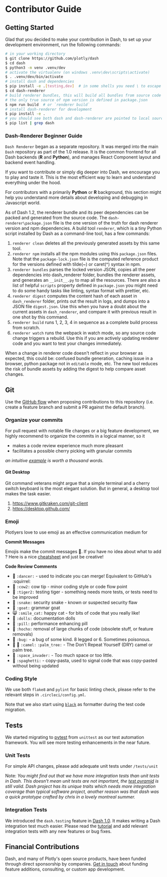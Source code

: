 # Contributor Guide

## Getting Started

Glad that you decided to make your contribution in Dash, to set up your development environment, run the following commands:

```bash
# in your working directory
$ git clone https://github.com/plotly/dash
$ cd dash
$ python3 -m venv .venv/dev
# activate the virtualenv (on windows .venv\dev\scripts\activate)
$ . .venv/dev/bin/activate
# install dash and dependencies
$ pip install -e .[testing,dev]  # in some shells you need \ to escape []
$ cd dash-renderer
# build renderer bundles, this will build all bundles from source code
# the only true source of npm version is defined in package.json
$ npm run build  # or `renderer build`
# install dash-renderer for development
$ pip install -e .
# you should see both dash and dash-renderer are pointed to local source repos
$ pip list | grep dash
```

### Dash-Renderer Beginner Guide

`Dash Renderer` began as a separate repository. It was merged into the main  `Dash` repository as part of the 1.0 release. It is the common frontend for all Dash backends (**R** and **Python**), and manages React Component layout and backend event handling.

If you want to contribute or simply dig deeper into Dash, we encourage you to play and taste it. This is the most efficient way to learn and understand everything under the hood.

For contributors with a primarily **Python** or **R** background, this section might help you understand more details about developing and debugging in Javascript world.

As of Dash 1.2, the renderer bundle and its peer dependencies can be packed and generated from the source code. The `dash-renderer\package.json` file is the one version of the truth for dash renderer version and npm dependencies. A build tool `renderer`, which is a tiny Python script installed by Dash as a command-line tool, has a few commands:

1. `renderer clean` deletes all the previously generated assets by this same tool.
2.  `renderer npm`  installs all the npm modules using this  `package.json`  files. Note that the  `package-lock.json`  file is the computed reference product for the versions defined with tilde(~) or caret(^) syntax in npm.
3.  `renderer bundles` parses the locked version JSON, copies all the peer dependencies into dash_renderer folder, bundles the renderer assets, and generates an `__init__.py` to map all the resources. There are also a list of helpful `scripts` property defined in `package.json` you might need to do some handy tasks like linting, syntax format with prettier, etc.
4.  `renderer digest` computes the content hash of each asset in `dash_renderer` folder, prints out the result in logs, and dumps into a JSON file `digest.json`. Use this when you have a doubt about the current assets in `dash_renderer`, and compare it with previous result in one shot by this command.
5.  `renderer build` runs 1, 2, 3, 4 in sequence as a complete build process from scratch.
6.  `renderer watch` runs the webpack in watch mode, so any source code change triggers a rebuild. Use this if you are actively updating renderer code and you want to test your changes immediately.

When a change in renderer code doesn't reflect in your browser as expected, this could be: confused bundle generation, caching issue in a browser, python package not in `editable` mode, etc. The new tool reduces the risk of bundle assets by adding the digest to help compare asset changes.

## Git

Use the [GitHub flow](https://guides.github.com/introduction/flow/) when proposing contributions to this repository (i.e. create a feature branch and submit a PR against the default branch).

### Organize your commits

For pull request with notable file changes or a big feature development, we highly recommend to organize the commits in a logical manner, so it

- makes a code review experience much more pleasant
- facilitates a possible cherry picking with granular commits

*an intuitive [example](https://github.com/plotly/dash-core-components/pull/548) is worth a thousand words.*

#### Git Desktop

Git command veterans might argue that a simple terminal and a cherry switch keyboard is the most elegant solution. But in general, a desktop tool makes the task easier.

1. https://www.gitkraken.com/git-client
2. https://desktop.github.com/

### Emoji

Plotlyers love to use emoji as an effective communication medium for

**Commit Messages**

Emojis make the commit messages :cherry_blossom:. If you have no idea about what to add ? Here is a nice [cheatsheet](https://gitmoji.carloscuesta.me/) and just be creative!

**Code Review Comments**

- :dancer: `:dancer:` - used to indicate you can merge!  Equivalent to GitHub's :squirrel:
- :cow2: `:cow2:` cow tip - minor coding style or code flow point
- :tiger2: `:tiger2:` testing tiger - something needs more tests, or tests need to be improved
- :snake: `:snake:` security snake - known or suspected security flaw
- :goat: `:goat:` grammar goat
- :smile_cat: `:smile_cat:` happy cat - for bits of code that you really like!
- :dolls: `:dolls:` documentation dolls
- :pill: `:pill:` performance enhancing pill
- :hocho: `:hocho:` removal of large chunks of code (obsolete stuff, or feature removals)
- :bug: `:bug:` - a bug of some kind. 8 legged or 6. Sometimes poisonous.
- :camel: :palm_tree: `:camel:` `:palm_tree:` - The Don't Repeat Yourself (DRY) camel or palm tree.
- :space_invader: `:space_invader:` - Too much space or too little.
- :spaghetti: `:spaghetti:` - copy-pasta, used to signal code that was copy-pasted without being updated

### Coding Style

We use both `flake8` and `pylint` for basic linting check, please refer to the relevant steps in `.circleci/config.yml`.

Note that we also start using [`black`](https://black.readthedocs.io/en/stable/) as formatter during the test code migration.

## Tests

We started migrating to [pytest](https://docs.pytest.org/en/latest/) from `unittest` as our test automation framework. You will see more testing enhancements in the near future.

### Unit Tests

For simple API changes, please add adequate unit tests under `/tests/unit`

Note: *You might find out that we have more integration tests than unit tests in Dash. This doesn't mean unit tests are not important, the [test pyramid](https://martinfowler.com/articles/practical-test-pyramid.html) is still valid. Dash project has its unique traits which needs more integration coverage than typical software project, another reason was that dash was a quick prototype crafted by chris in a lovely montreal summer.*

### Integration Tests

We introduced the `dash.testing` feature in [Dash 1.0](https://community.plot.ly/t/announcing-dash-testing/24868). It makes writing a Dash integration test much easier. Please read the [tutorial](http://dash.plot.ly/testing) and add relevant integration tests with any new features or bug fixes.

## Financial Contributions

Dash, and many of Plotly's open source products, have been funded through direct sponsorship by companies. [Get in touch] about funding feature additions, consulting, or custom app development.

[Dash Core Components]: https://dash.plot.ly/dash-core-components
[Dash HTML Components]: https://github.com/plotly/dash-html-components
[write your own components]: https://dash.plot.ly/plugins
[Dash Component Boilerplate]: https://github.com/plotly/dash-component-boilerplate
[issues]: https://github.com/plotly/dash-core-components/issues
[GitHub flow]: https://guides.github.com/introduction/flow/
[semantic versioning]: https://semver.org/
[Dash Community Forum]: https://community.plot.ly/c/dash
[Get in touch]: https://plot.ly/products/consulting-and-oem
[Documentation]: https://github.com/orgs/plotly/projects/8
[Dash Docs]: https://github.com/plotly/dash-docs
